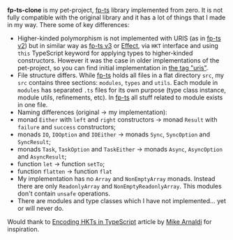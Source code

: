**fp-ts-clone** is my pet-project, [fp-ts](https://github.com/gcanti/fp-ts) library implemented from zero. It is not fully compatible with the original library and it has a lot of things that I made in my way. There some of key differences:

- Higher-kinded polymorphism is not implemented with URIS (as in [fp-ts v2](https://github.com/gcanti/fp-ts/blob/2.16.1/src/HKT.ts)) but in similar way as [fp-ts v3](https://github.com/gcanti/fp-ts/blob/3.0.0-new-hkt/src/HKT.ts) or [Effect](https://github.com/Effect-TS/effect/blob/effect%403.16.12/packages/effect/src/HKT.ts), via `HKT` interface and using `this` TypeScript keyword for applying types to higher-kinded constructors. However it was the case in older implementations of the pet-project, so you can find initial implementation in [the tag "uris"](https://github.com/Lothering0/fp-ts-clone/tree/uris).
- File structure differs. While [fp-ts](https://github.com/gcanti/fp-ts) holds all files in a flat directory `src`, my `src` contains three sections: `modules`, `types` and `utils`. Each module in `modules` has separated `.ts` files for its own purpose (type class instance, module utils, refinements, etc). In [fp-ts](https://github.com/gcanti/fp-ts) all stuff related to module exists in one file.
- Naming differences (original -> my implementation):
- monad `Either` with `left` and `right` constructors -> monad `Result` with `failure` and `success` constructors;
- monads `IO`, `IOOption` and `IOEither` -> monads `Sync`, `SyncOption` and `SyncResult`;
- monads `Task`, `TaskOption` and `TaskEither` -> monads `Async`, `AsyncOption` and `AsyncResult`;
- function `let` -> function `setTo`;
- function `flatten` -> function `flat`
- My implementation has no `Array` and `NonEmptyArray` monads. Instead there are only `ReadonlyArray` and `NonEmptyReadonlyArray`. This modules don't contain `unsafe` operations.
- There are modules and type classes which I have not implemented... yet or will never do.

Would thank to [Encoding HKTs in TypeScript](https://dev.to/effect/encoding-of-hkts-in-typescript-5c3) article by [Mike Arnaldi](https://github.com/mikearnaldi) for inspiration.

